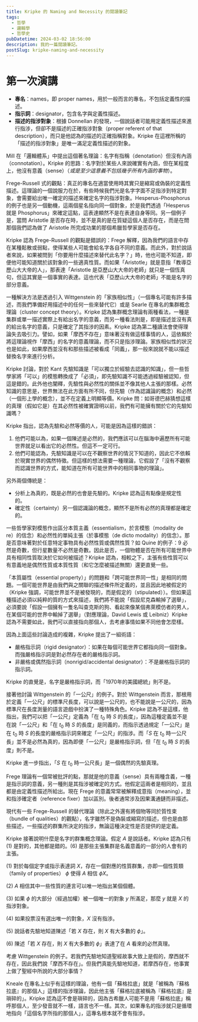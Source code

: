 ```yaml
---
title: Kripke 的 Naming and Necessity 的閱讀筆記
tags:
  - 哲學
  - 邏輯學
  - 哲學史
pubDatetime: 2024-03-02 18:56:00
description: 我的一篇閱讀筆記。
postSlug: kripke-naming-and-necessity
---
```


# 第一次演講

- **專名**：names，即 proper names，用於一般而言的專名，不包括定義性的描述。
- **指示詞**：designator，包含名字與定義性描述。
- **描述的指涉對象**：根據 Donnellan 的發現，一個說話者可能用定義性描述來進行指涉，但卻不是描述的正確指涉對象（proper referent of that description），而只是他認為的描述的正確指稱對象。Kripke 在這裡所稱的「描述的指涉對象」是唯一滿足定義性描述的對象。

Mill 在「邏輯體系」中提出這個著名理論：名字有指稱（denotation）但沒有內涵（connotation）。Kripke 的思路：名字對於某些人來說確實有內涵，但在某程度上，他沒有意義（sense）（_或是至少這意義不包括幾乎所有內涵的事物_）。

Frege-Russell 式的觀點：真正的專名在適當使用時其實只是縮寫或偽裝的定義性描述。這理論的一個說服力在於，有些時候我們光是名字字面不足指涉到特定對象，會需要給出唯一確定的描述來確定名字的指涉對象。Hesperus-Phosphorus 的例子也是另一個動機，這兩個星名指向同一個對象，於是我們透過「Hesperus 就是 Phosphorus」來確定這點，這表達顯然不是在表達自身等同。另一個例子是，當問 Aristotle 是否存在時，並不是真的是在質疑這個人是否存在，而是在問那個我們認為做了 Aristotle 所完成功業的那個希臘哲學家是否存在。

Kripke 認為 Frege-Russell 的觀點是錯誤的：Frege 解釋，因為我們的語言中存在某種鬆散或弱點，使得某些人可能會給名字各自不同的意義。而此外，對於說話者來說，如果被問到「你要用什麼描述來替代此名字？」時，他也可能不知道，即便他可能知道關於該對象的一些適真性質。而如果「Aristotle」就是意指「教導亞歷山大大帝的人」，那表達「Aristotle 是亞歷山大大帝的老師」就只是一個恆真句，但這其實是一個事實的表達。這也代表「亞歷山大大帝的老師」不能是名字的部分意義。

一種解決方法是透過引入 Wittgenstein 的「家族相似性」（一個專名可能有許多描述，而我們準備好用描述中的任何一些來替代它）或是 Searle 在專名的集群概念理論（cluster concept theory）。Kripke 認為集群概念理論有兩種看法，一種是集群或單一描述實際上有給出名字的意義，而另一種看法則是，即是描述並沒有真的給出名字的意義，只是確定了其指涉的因素。Kripke 認為第二種讀法會使得理論失去吸引力。譬如，如果「摩西不存在」意味著沒有做這樣事情的人，這依賴於將這理論視作「摩西」的名字的意義理論，而不只是指涉理論。家族相似性的狀況也是如此，如果摩西並沒有和那些描述被看成「同義」，那一般來說就不能以描述替換名字來進行分析。

Kripke 討論，對於 Kant 先驗知識是「可以獨立於經驗去認識的知識」，但一些哲學家將「可以」的模態轉換成了「必須」，即先驗知識不可能透過經驗被認知，但這是錯的。此外他也闡釋，先驗性與必然性的關係並不像其他人主張的那樣。必然知識的意思是，世界無法在此方面有所不同，但先驗（作為認識論的概念）和必然（一個形上學的概念），並不在定義上明顯等價。Kripke 問：如哥德巴赫猜想這樣的真理（假如它是）在其必然性被確實證明以前，我們有可能擁有關於它的先驗知識嗎？

Kripke 指出，認為先驗和必然等價的人，可能是因為這樣的錯誤：

1. 他們可能以為，如果一個陳述是必然的，我們應該可以在腦海中遍歷所有可能世界就足以看出它的必然性。但這不一定可行。
2. 他們可能認為，先驗知識是可以在不觀察世界的情況下知道的，因此它不依賴於現實世界的偶然特徵。但這樣的想法需要一種理論，它假設了「沒有不觀察而認識世界的方式，能知道在所有可能世界中的相同事物的理論」。

另外兩個傳統是：

- 分析上為真的，既是必然的也會是先驗的。Kripke 認為這有點像是規定性的。
- 確定性（certainty）另一個認識論的概念，顯然不是所有必然的真理都是確定的。

一些哲學家對模態作出區分本質主義（essentialism，於言模態（modality de re）的信念）和必然性的單純主張（於事模態（de dicto modality）的信念）。那是否意味著對於任意特定事物具有必然性質或偶然性質？如 Quine 的例子：9 必然是奇數，但行星數量不必然是奇數。因此是否，一個物體是否在所有可能世界中具有相同性質取決於它如何被描述？Kripke 認為，相較之下，主張有些性質可以有意義地是偶然性質或本質性質（和它怎麼被描述無關）還更直覺一些。

「本質屬性（essential property）」的問題和「跨可能世界同一性」是相同的問題。一個可能世界是由我們與之關聯的描述條件所定義的，並且因此地被假定的（Kripke 強調，可能世界並不是被發現的，而是假定的（stipulated））。但如果這種描述必須以純粹的質的方式來描述，我們將不能說「假設尼克森輸掉了選舉」，必須要說「假設一個擁有一隻名叫查克斯的狗、看起來像某個弗萊模仿者的男人，在某個可能的世界中輸掉了選舉」（對應理論，David Lewis 或 Leibniz）Kripke 認為不需要如此，我們可以直接指向那個人，去考慮事情如果不同他會怎麼樣。

因為上面這些討論造成的複雜，Kripke 提出了一組術語：

- 嚴格指示詞（rigid designator）：如果在每個可能世界它都指向同一個對象。而強嚴格指示詞是對必然存在者的嚴格指示詞。
- 非嚴格或偶然指示詞（nonrigid/accidental designator）：不是嚴格指示詞的指示詞。

Kripke 的直覺是，名字是嚴格指示詞，而「1970年的美國總統」則不是。

接著他討論 Wittgenstein 的「一公尺」的例子。對於 Wittgenstein 而言，那根用於定義「一公尺」的標準尺長度，可以說是一公尺的，也不能說是一公尺的，因為標準尺在長度測量的語言遊戲中扮演了一種特殊角色。Kripke 認為不是這樣，他指出，我們可以把「一公尺」定義為「在 $t_0$ 時 $S$ 的長度」，因為這種定義並不是在說「一公尺」和「在 $t_0$ 時 $S$ 的長度」是同義的，而指示透過規定「一公尺」是在 $t_0$ 時 $S$ 的長度的嚴格指示詞來確定「一公尺」的指涉。而「$S$ 在 $t_0$ 時一公尺長」並不是必然為真的，因為即便「一公尺」是嚴格指示詞，但「在 $t_0$ 時 $S$ 的長度」則不是。

Kripke 進一步指出，「$S$ 在 $t_0$ 時一公尺長」是一個偶然的先驗真理。

Frege 理論有一個常被批評的點，那就是他的意義（sense）具有兩種含義，一種是指示詞的意義，另一種則是其指涉被確定的方式。他假定這兩者是相同的，並且都是由定義性描述所給出。現在 Frege 的意義常常被解釋成意指（meaning），並和指涉確定者（reference fixer）加以區別。後者通常涉及因果溝通鏈而非描述。

現代有一些 Frege-Russell 的替代理論（除此之外還有將個物等同於質性束（bundle of qualities）的觀點），名字雖然不是偽裝或縮寫的描述，但也是由那些描述，一些描述的群集所決定的指涉，無論這種決定性是否提供的是定義。

Kripke 接著說明什麼是名字的群集概念理論。假定 $A$ 是說話者。Kripke 認為只有 (1) 是對的，其他都是錯的。(6) 是那些主張集群是名義意義的一部分的人會有的主張。

(1) 對於每個定字或指示表達詞 $X$，存在一個對應的性質群集，亦即一個性質類（family of properties） $\phi$ 使得 $A$ 相信 $\phi X$。

(2) $A$ 相信其中一些性質的連言可以唯一地指出某個個體。

(3) 如果 $\phi$ 的大部分（經過加權）被一個唯一的對象 $y$ 所滿足，那麼 $y$ 就是 $X$ 的指涉對象。

(4) 如果投票沒有選出唯一的對象，$X$ 沒有指涉。

(5) 說話者先驗地知道陳述「若 $X$ 存在，則 $X$ 有大多數的 $\phi$」。

(6) 陳述「若 $X$ 存在，則 $X$ 有大多數的 $\phi$」表達了在 $A$ 看來的必然真理。

考慮 Wittgenstein 的例子。若我們先驗地知道聖經故事大致上是假的，摩西就不存在，因此我們說「摩西不存在」。但我們真能先驗地知道，若摩西存在，他事實上做了聖經中所說的大部分事情？

Kneale 在專名上似乎有這樣的理論，他有一個「蘇格拉底」就是「被稱為『蘇格拉底』的那個人」這樣的指涉理論，因此他主張「蘇格拉底被稱為『蘇格拉底』是瑣碎的」。Kripke 認為這不會是瑣碎的，因為古希臘人可能不是用「蘇格拉底」稱呼那個人，至少發音就不一樣，語言也不一樣。其次，如果專名的指涉就只是循環地指向「這個名字所指的那個人」，這專名根本就不會有指涉。
